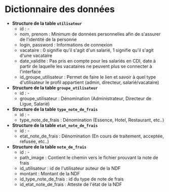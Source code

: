 Dictionnaire des données
========================

* **Structure de la table `utilisateur`**
	- id : -
	- nom, prenom : Minimum de données personnelles afin de s'assurer de l'identité de la personne
	- login, password : Informations de connexion
	- vacataire : 0 signifie qu'il s'agit d'un salarié, 1 signifie qu'il s'agit d'une vacataire
	- date_validite : Pas pris en compte pour les salariés en CDI, date à partir de laquelle les vacataires ne peuvent plus se connecter à l'interface
	- id_groupe_utilisateur : Permet de faire le lien et savoir à quel type d'utilisateur le profil appartient (admin, directeur, salarié/vacataire)
* **Structure de la table `groupe_utilisateur`**
	- id : -
	- groupe_utilisateur : Dénomination (Administrateur, Directeur de Ligue, Salarié)
* **Structure de la table `type_note_de_frais`**
	- id : - 
	- type_note_de_frais : Dénomination (Essence, Hotel, Restaurant, etc..)
* **Structure de la table `etat_note_de_frais`**
	- id : - 
	- etat_note_de_frais : Dénomination (En cours de traitement, acceptée, refusée, etc..)
* **Structure de la table `note_de_frais`**
	- id : - 
	- path_image : Contient le chemin vers le fichier prouvant la note de frais
	- id_utilisateur : id de l'utilisateur auteur de la NDF
	- montant : Montant de la NDF
	- id_type_note_de_frais : id du type de note de frais
	- id_etat_note_de_frais : Atteste de l'état de la NDF